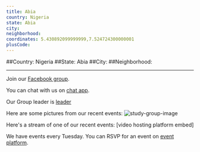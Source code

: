 ```yaml
---
title: Abia
country: Nigeria
state: Abia
city: 
neighborhood: 
coordinates: 5.430892099999999,7.524724300000001
plusCode:
---
```


##Country: Nigeria
##State: Abia
##City: 
##Neighborhood: 
*****
Join our [Facebook group](https://www.facebook.com/groups/free.code.camp.abia.state/).

You can chat with us on [chat app]().

Our Group leader is [leader]()

Here are some pictures from our recent events:
![study-group-image]()

Here's a stream of one of our recent events:
[video hosting platform embed]

We have events every Tuesday. You can RSVP for an event on [event platform]().
